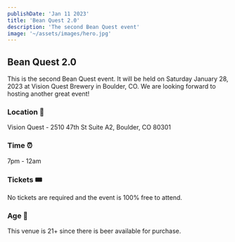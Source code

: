 ```yaml
---
publishDate: 'Jan 11 2023'
title: 'Bean Quest 2.0'
description: 'The second Bean Quest event'
image: '~/assets/images/hero.jpg'
---
```


## Bean Quest 2.0

This is the second Bean Quest event. It will be held on Saturday January 28, 2023 at Vision Quest Brewery in Boulder, CO. We are looking forward to hosting another great event!

### Location 📍

Vision Quest - 2510 47th St Suite A2, Boulder, CO 80301

### Time ⏰

7pm - 12am

### Tickets 🎟

No tickets are required and the event is 100% free to attend.

### Age 🍺

This venue is 21+ since there is beer available for purchase.
